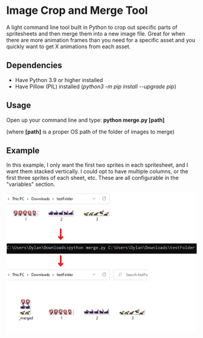 # Image Crop and Merge Tool
 
A light command line tool built in Python to crop out specific parts of spritesheets and then merge them into a new image file. Great for when there are more animation frames than you need for a specific asset and you quickly want to get X animations from each asset.

## Dependencies

- Have Python 3.9 or higher installed
- Have Pillow (PIL) installed (_python3 -m pip install --upgrade pip_)

## Usage

Open up your command line and type: 
**python merge.py [path]** 

(where **[path]** is a proper OS path of the folder of images to merge)

## Example

In this example, I only want the first two sprites in each spritesheet, and I want them stacked vertically. I could opt to have multiple columns, or the first three sprites of each sheet, etc. These are all configurable in the "variables" section.

![An example](example.png)
